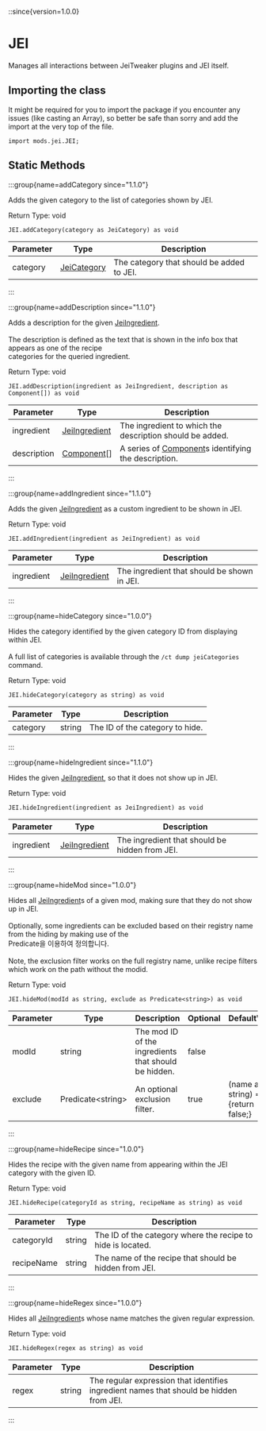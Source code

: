 ::since{version=1.0.0}
# JEI

Manages all interactions between JeiTweaker plugins and JEI itself.

## Importing the class

It might be required for you to import the package if you encounter any issues (like casting an Array), so better be safe than sorry and add the import at the very top of the file.
```zenscript
import mods.jei.JEI;
```


## Static Methods

:::group{name=addCategory since="1.1.0"}

Adds the given category to the list of categories shown by JEI.

Return Type: void

```zenscript
JEI.addCategory(category as JeiCategory) as void
```

| Parameter | Type                                                     | Description                               |
| --------- | -------------------------------------------------------- | ----------------------------------------- |
| category  | [JeiCategory](/mods/JEITweaker/API/Category/JeiCategory) | The category that should be added to JEI. |


:::

:::group{name=addDescription since="1.1.0"}

Adds a description for the given [JeiIngredient](/mods/JEITweaker/API/Component/JeiIngredient). <br />  <br />  The description is defined as the text that is shown in the info box that appears as one of the recipe <br />  categories for the queried ingredient.

Return Type: void

```zenscript
JEI.addDescription(ingredient as JeiIngredient, description as Component[]) as void
```

| Parameter   | Type                                                          | Description                                                                        |
| ----------- | ------------------------------------------------------------- | ---------------------------------------------------------------------------------- |
| ingredient  | [JeiIngredient](/mods/JEITweaker/API/Component/JeiIngredient) | The ingredient to which the description should be added.                           |
| description | [Component](/vanilla/api/text/Component)[]                    | A series of [Component](/vanilla/api/text/Component)s identifying the description. |


:::

:::group{name=addIngredient since="1.1.0"}

Adds the given [JeiIngredient](/mods/JEITweaker/API/Component/JeiIngredient) as a custom ingredient to be shown in JEI.

Return Type: void

```zenscript
JEI.addIngredient(ingredient as JeiIngredient) as void
```

| Parameter  | Type                                                          | Description                                 |
| ---------- | ------------------------------------------------------------- | ------------------------------------------- |
| ingredient | [JeiIngredient](/mods/JEITweaker/API/Component/JeiIngredient) | The ingredient that should be shown in JEI. |


:::

:::group{name=hideCategory since="1.0.0"}

Hides the category identified by the given category ID from displaying within JEI. <br />  <br />  A full list of categories is available through the `/ct dump jeiCategories` command.

Return Type: void

```zenscript
JEI.hideCategory(category as string) as void
```

| Parameter | Type   | Description                     |
| --------- | ------ | ------------------------------- |
| category  | string | The ID of the category to hide. |


:::

:::group{name=hideIngredient since="1.1.0"}

Hides the given [JeiIngredient](/mods/JEITweaker/API/Component/JeiIngredient), so that it does not show up in JEI.

Return Type: void

```zenscript
JEI.hideIngredient(ingredient as JeiIngredient) as void
```

| Parameter  | Type                                                          | Description                                    |
| ---------- | ------------------------------------------------------------- | ---------------------------------------------- |
| ingredient | [JeiIngredient](/mods/JEITweaker/API/Component/JeiIngredient) | The ingredient that should be hidden from JEI. |


:::

:::group{name=hideMod since="1.0.0"}

Hides all [JeiIngredient](/mods/JEITweaker/API/Component/JeiIngredient)s of a given mod, making sure that they do not show up in JEI. <br />  <br />  Optionally, some ingredients can be excluded based on their registry name from the hiding by making use of the <br />  Predicate<String>을 이용하여 정의합니다. <br />  <br />  Note, the exclusion filter works on the full registry name, unlike recipe filters which work on the path without the modid.

Return Type: void

```zenscript
JEI.hideMod(modId as string, exclude as Predicate<string>) as void
```

| Parameter | Type                                | Description                                          | Optional | DefaultValue                        |
| --------- | ----------------------------------- | ---------------------------------------------------- | -------- | ----------------------------------- |
| modId     | string                              | The mod ID of the ingredients that should be hidden. | false    |                                     |
| exclude   | Predicate&lt;string&gt; | An optional exclusion filter.                        | true     | (name as string) => {return false;} |


:::

:::group{name=hideRecipe since="1.0.0"}

Hides the recipe with the given name from appearing within the JEI category with the given ID.

Return Type: void

```zenscript
JEI.hideRecipe(categoryId as string, recipeName as string) as void
```

| Parameter  | Type   | Description                                                 |
| ---------- | ------ | ----------------------------------------------------------- |
| categoryId | string | The ID of the category where the recipe to hide is located. |
| recipeName | string | The name of the recipe that should be hidden from JEI.      |


:::

:::group{name=hideRegex since="1.0.0"}

Hides all [JeiIngredient](/mods/JEITweaker/API/Component/JeiIngredient)s whose name matches the given regular expression.

Return Type: void

```zenscript
JEI.hideRegex(regex as string) as void
```

| Parameter | Type   | Description                                                                             |
| --------- | ------ | --------------------------------------------------------------------------------------- |
| regex     | string | The regular expression that identifies ingredient names that should be hidden from JEI. |


:::

